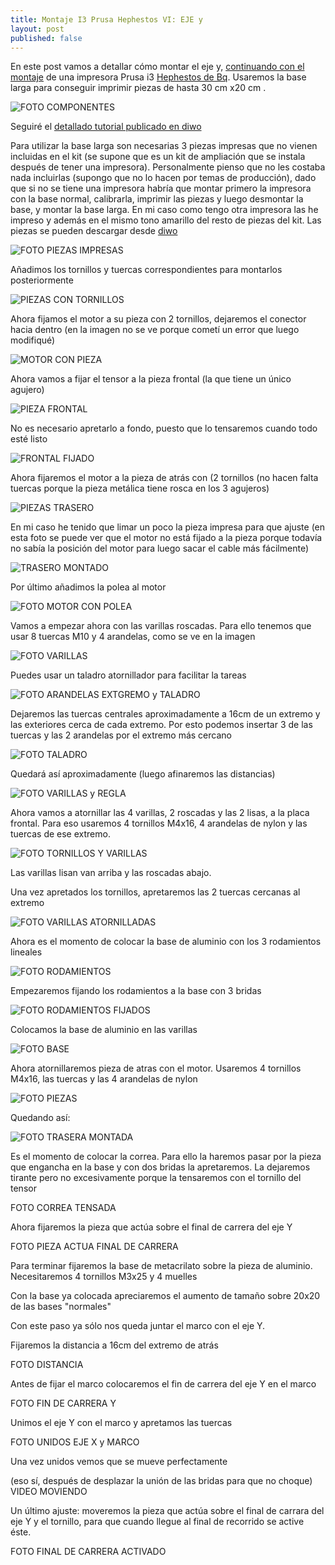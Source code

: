 ```yaml
---
title: Montaje I3 Prusa Hephestos VI: EJE y
layout: post
published: false
---
```


En este post vamos a detallar cómo montar el eje y, [continuando con el montaje](http://blog.elcacharreo.com/tag/hephestos/) de una impresora Prusa i3 [Hephestos de Bq](http://bq.com/es/prusa). Usaremos la base larga para conseguir imprimir piezas de hasta 30 cm x20 cm .

![FOTO COMPONENTES](https://lh4.googleusercontent.com/-o7eWXB9T-pw/VVfBsWvbFsI/AAAAAAAA7TU/oVsgyQUiAzM/w1014-h761-no/IMG_20150515_143341.jpg)

Seguiré el [detallado tutorial publicado en diwo](http://diwo.bq.com/montaje-de-la-actualizacion-a-base-larga/)

Para utilizar la base larga son necesarias 3 piezas impresas que no vienen incluidas en el kit (se supone que es un kit de ampliación que se instala después de tener una impresora). Personalmente pienso que no les costaba nada incluirlas (supongo que no lo hacen por temas de producción), dado que si no se tiene una impresora habría que montar primero la impresora con la base normal, calibrarla, imprimir las piezas y luego desmontar la base, y montar la base larga. En mi caso como tengo otra impresora las he impreso y además en el mismo tono amarillo del resto de piezas del kit. Las piezas se pueden descargar desde [diwo](http://diwo.bq.com/wp-content/uploads/2015/01/Piezas_impresas_base_larga.zip)
 
![FOTO PIEZAS IMPRESAS](https://lh4.googleusercontent.com/-qhmxi71KbLU/VVfCvpkhmqI/AAAAAAAA7TM/krnsU5lON18/w1014-h761-no/IMG_20150515_143232.jpg)

Añadimos los tornillos y tuercas correspondientes para montarlos posteriormente

![PIEZAS CON TORNILLOS](https://lh4.googleusercontent.com/-7mOp1alAjtc/VVfCvvPFytI/AAAAAAAA7TA/mDerryp-5NY/w1014-h761-no/IMG_20150515_145523.jpg)

Ahora fijamos el motor a su pieza con 2 tornillos, dejaremos el conector hacia dentro (en la imagen no se ve porque cometí un error que luego modifiqué)

![MOTOR CON PIEZA](https://lh4.googleusercontent.com/-ayLXDB286Ew/VVfCvsxRT2I/AAAAAAAA7TA/Vj-ZiPsqu5s/w1014-h761-no/IMG_20150515_150018.jpg)

Ahora vamos a fijar el tensor a la pieza frontal (la que tiene un único agujero)

![PIEZA FRONTAL](https://lh4.googleusercontent.com/-Y19UhMkGcq0/VVfCvjz_JSI/AAAAAAAA7TA/nQzoyiw9Rvk/w1014-h761-no/IMG_20150515_150147.jpg)

No es necesario apretarlo a fondo, puesto que lo tensaremos cuando todo esté listo

![FRONTAL FIJADO](https://lh6.googleusercontent.com/-26aimPKm4Is/VVfCvgmj_YI/AAAAAAAA7TA/NMqok5L3BMA/w1014-h761-no/IMG_20150515_150302.jpg)

Ahora fijaremos el motor a la pieza de atrás con (2 tornillos (no hacen falta tuercas porque la pieza metálica tiene rosca en los 3 agujeros)

![PIEZAS TRASERO](https://lh4.googleusercontent.com/-_GvixheGY5w/VVfCvkjhNVI/AAAAAAAA7TA/Yk6-aZZLNM0/w1014-h761-no/IMG_20150515_150359.jpg)

En mi caso he tenido que limar un poco la pieza impresa para que ajuste (en esta foto se puede ver que el motor no está fijado a la pieza porque todavía no sabía la posición del motor para luego sacar el cable más fácilmente)

![TRASERO MONTADO](https://lh4.googleusercontent.com/-xiWzbz1mZmk/VVfCvtjwaoI/AAAAAAAA7TA/QZLGIy944eU/w1014-h761-no/IMG_20150515_150912.jpg)

Por último añadimos la polea al motor

![FOTO MOTOR CON POLEA](https://lh4.googleusercontent.com/-bozIPhWnwEw/VVfCvhMw4uI/AAAAAAAA7TA/H4_KYGKWVdw/w1014-h761-no/IMG_20150515_151008.jpg)

Vamos a empezar ahora con las varillas roscadas. Para ello tenemos que usar 8 tuercas M10 y 4 arandelas, como se ve en la imagen

![FOTO VARILLAS](https://lh4.googleusercontent.com/-boNw9aoT1Rw/VVfBsaaSqyI/AAAAAAAA7SY/qPbwcAizwhY/w1014-h761-no/IMG_20150515_172731.jpg)

Puedes usar un taladro atornillador para facilitar la tareas

![FOTO ARANDELAS EXTGREMO y TALADRO](https://lh6.googleusercontent.com/-P1tDtmbGD1s/VVfCvoHT8xI/AAAAAAAA7TA/8CWXwmjzsqo/w1014-h761-no/IMG_20150515_172829.jpg)


Dejaremos las tuercas centrales aproximadamente a 16cm de un extremo y las exteriores cerca de cada extremo. Por esto podemos insertar 3 de las tuercas y las 2 arandelas por el extremo más cercano

![FOTO TALADRO](https://lh6.googleusercontent.com/-YOwZxS8Xorc/VVfBsaFV1cI/AAAAAAAA7SY/C3Lg7il9ocE/w1014-h761-no/IMG_20150515_173338.jpg)

Quedará así aproximadamente (luego afinaremos las distancias)

![FOTO VARILLAS y REGLA](https://lh4.googleusercontent.com/-BWXzNU-ZpyI/VVfCvtIxpZI/AAAAAAAA7TA/veluAnLDNZc/w1014-h761-no/IMG_20150515_173611.jpg)

Ahora vamos a atornillar las 4 varillas, 2 roscadas y las 2 lisas, a la placa frontal. Para eso usaremos 4 tornillos M4x16, 4 arandelas de nylon y las tuercas de ese extremo. 

![FOTO TORNILLOS Y VARILLAS](https://lh4.googleusercontent.com/-7B7ZJKyN_ZA/VVfCvhblTDI/AAAAAAAA7Tk/L1N6E4dYYOY/w1014-h761-no/IMG_20150515_175405.jpg)

Las varillas lisan van arriba y las roscadas abajo.

Una vez apretados los tornillos, apretaremos las 2 tuercas cercanas al extremo

![FOTO VARILLAS ATORNILLADAS](https://lh6.googleusercontent.com/-o4texFY0V_c/VVfCvuk502I/AAAAAAAA7TA/SjBnl26clRE/w1014-h761-no/IMG_20150515_175733.jpg)

Ahora es el momento de colocar la base de aluminio con los 3 rodamientos lineales 

![FOTO RODAMIENTOS](https://lh6.googleusercontent.com/-juo0eCpO6Q4/VVfCvo1QoLI/AAAAAAAA7Ts/wEZlPig1XQk/w1014-h761-no/IMG_20150515_175821.jpg)

Empezaremos fijando los rodamientos a la base con 3 bridas

![FOTO RODAMIENTOS FIJADOS](https://lh6.googleusercontent.com/-g2Wxf26b77g/VVfCvn7rGGI/AAAAAAAA7T0/F_u1ch1oiNk/w1014-h761-no/IMG_20150515_180101.jpg)

Colocamos la base de aluminio en las varillas

![FOTO BASE](https://lh4.googleusercontent.com/-lKdXeejVVu8/VVfCvsS4EKI/AAAAAAAA7TA/KJZ_EdxgUJQ/w1014-h761-no/IMG_20150515_180212.jpg)

Ahora atornillaremos pieza de atras con el motor. Usaremos 4 tornillos M4x16, las tuercas y las 4 arandelas de nylon

![FOTO PIEZAS](https://lh4.googleusercontent.com/-Muc1W912qaQ/VVfCvnircNI/AAAAAAAA7T8/aeEV6irnnLg/w1014-h761-no/IMG_20150515_180706.jpg)

Quedando así:

![FOTO TRASERA MONTADA](https://lh4.googleusercontent.com/-H6uV01r93ME/VVfCvu_P7wI/AAAAAAAA7UE/Y3eCYqXjXxU/w1014-h761-no/IMG_20150515_180955.jpg)

Es el momento de colocar la correa. Para ello la haremos pasar por la pieza que engancha en la base y con dos bridas la apretaremos. La dejaremos tirante pero no excesivamente porque la tensaremos con el tornillo del tensor

FOTO CORREA TENSADA

Ahora fijaremos la pieza que actúa sobre el final de carrera del eje Y

FOTO PIEZA ACTUA FINAL DE CARRERA

Para terminar fijaremos la base de metacrilato sobre la pieza de aluminio. Necesitaremos 4 tornillos M3x25 y 4 muelles

Con la base ya colocada apreciaremos el aumento de tamaño sobre 20x20 de las bases "normales"

Con este paso ya sólo nos queda juntar el marco con el eje Y.

Fijaremos la distancia a 16cm del extremo de atrás

FOTO DISTANCIA

Antes de fijar el marco colocaremos el fin de carrera del eje Y en el marco

FOTO FIN DE CARRERA Y

Unimos el eje Y con el marco y apretamos las tuercas

FOTO UNIDOS EJE X y MARCO

Una vez unidos vemos que se mueve perfectamente

(eso sí, después de desplazar la unión de las bridas para que no choque)
VIDEO MOVIENDO

Un último ajuste: moveremos la pieza que actúa sobre el final de carrara del eje Y y el tornillo, para que cuando llegue al final de recorrido se active éste.

FOTO FINAL DE CARRERA ACTIVADO